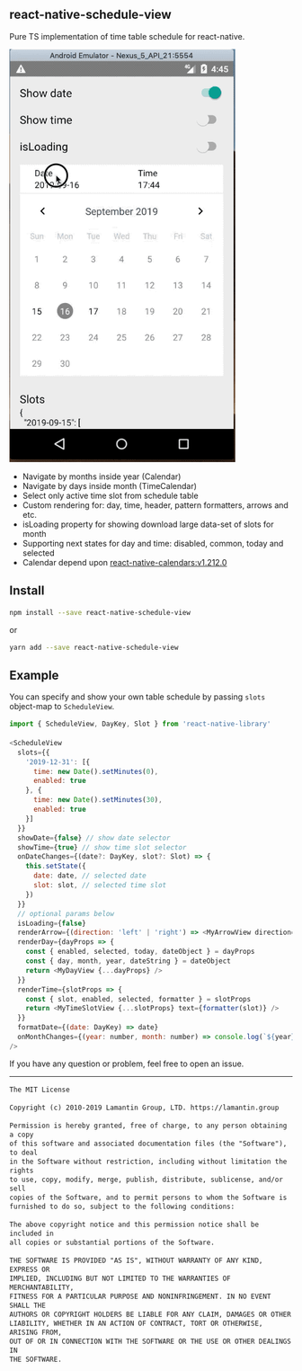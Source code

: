 react-native-schedule-view
----------

Pure TS implementation of time table schedule for react-native.

![v1](.github/v1.gif)

- Navigate by months inside year (Calendar)
- Navigate by days inside month (TimeCalendar)
- Select only active time slot from schedule table
- Custom rendering for: day, time, header, pattern formatters, arrows and etc.
- isLoading property for showing download large data-set of slots for month
- Supporting next states for day and time: disabled, common, today and selected
- Calendar depend upon [react-native-calendars:v1.212.0](https://github.com/wix/react-native-calendars)


Install
-------

```bash
npm install --save react-native-schedule-view
```

or

```bash
yarn add --save react-native-schedule-view
```

Example
-------
You can specify and show your own table schedule by passing `slots` object-map to `ScheduleView`.

```js
import { ScheduleView, DayKey, Slot } from 'react-native-library'

<ScheduleView
  slots={{
    '2019-12-31': [{
      time: new Date().setMinutes(0),
      enabled: true
    }, {
      time: new Date().setMinutes(30),
      enabled: true
    }]
  }}
  showDate={false} // show date selector
  showTime={true} // show time slot selector
  onDateChanges={(date?: DayKey, slot?: Slot) => {
    this.setState({
      date: date, // selected date
      slot: slot, // selected time slot
    })
  }}
  // optional params below
  isLoading={false}
  renderArrow={(direction: 'left' | 'right') => <MyArrowView direction={direction} />}
  renderDay={dayProps => {
    const { enabled, selected, today, dateObject } = dayProps
    const { day, month, year, dateString } = dateObject
    return <MyDayView {...dayProps} />
  }}
  renderTime={slotProps => {
    const { slot, enabled, selected, formatter } = slotProps
    return <MyTimeSlotView {...slotProps} text={formatter(slot)} />
  }}
  formatDate={(date: DayKey) => date}
  onMonthChanges={(year: number, month: number) => console.log(`${year} ${month}`)}
/>
```

If you have any question or problem, feel free to open an issue.

---

```
The MIT License

Copyright (c) 2010-2019 Lamantin Group, LTD. https://lamantin.group

Permission is hereby granted, free of charge, to any person obtaining a copy
of this software and associated documentation files (the "Software"), to deal
in the Software without restriction, including without limitation the rights
to use, copy, modify, merge, publish, distribute, sublicense, and/or sell
copies of the Software, and to permit persons to whom the Software is
furnished to do so, subject to the following conditions:

The above copyright notice and this permission notice shall be included in
all copies or substantial portions of the Software.

THE SOFTWARE IS PROVIDED "AS IS", WITHOUT WARRANTY OF ANY KIND, EXPRESS OR
IMPLIED, INCLUDING BUT NOT LIMITED TO THE WARRANTIES OF MERCHANTABILITY,
FITNESS FOR A PARTICULAR PURPOSE AND NONINFRINGEMENT. IN NO EVENT SHALL THE
AUTHORS OR COPYRIGHT HOLDERS BE LIABLE FOR ANY CLAIM, DAMAGES OR OTHER
LIABILITY, WHETHER IN AN ACTION OF CONTRACT, TORT OR OTHERWISE, ARISING FROM,
OUT OF OR IN CONNECTION WITH THE SOFTWARE OR THE USE OR OTHER DEALINGS IN
THE SOFTWARE.
```